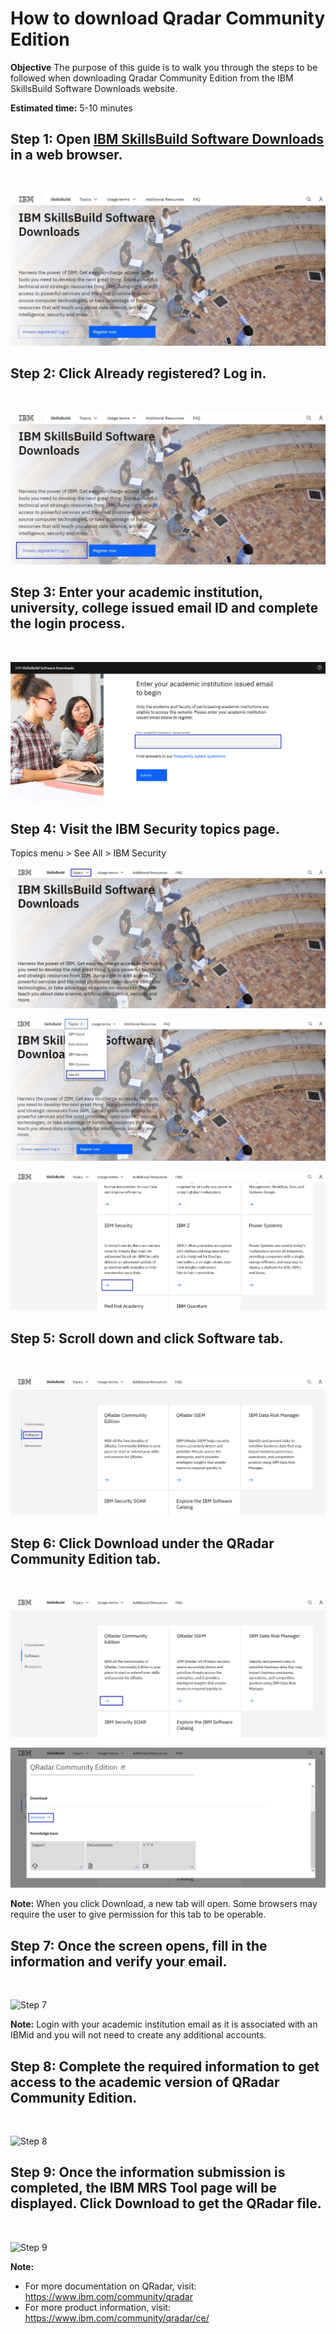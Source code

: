 # How to download Qradar Community Edition

**Objective** The purpose of this guide is to walk you through the steps to be followed when downloading Qradar 
Community Edition from the IBM SkillsBuild Software Downloads website.

**Estimated time:** 5-10 minutes

## Step 1: Open [IBM SkillsBuild Software Downloads](http://ibm.com/academic) in a web browser.
<br />

![Step 1](images/step1.png)

## Step 2: Click **Already registered? Log in.**
<br />

![Step 2](images/step2.png)

## Step 3: Enter your academic institution, university, college issued email ID and complete the login process.
<br />

![Step 3](images/step3.png)

## Step 4: Visit the IBM Security topics page.
Topics menu > See All > IBM Security
<br />

![Step 4](images/step4.png)
<br />

![Step 4b](images/step4b.png)
<br />

![Step 4c](images/step4c.png)

## Step 5: Scroll down and click Software tab.
<br />

![Step 5](images/step5.png)

## Step 6: Click Download under the QRadar Community Edition tab.
<br />

![Step 6](images/step6.png)
<br />

![Step 6b](images/step6b.png)

**Note:** When you click Download, a new tab will open. Some browsers may require the user to give permission for this tab to be operable.

## Step 7: Once the screen opens, fill in the information and verify your email.
<br />

![Step 7](images/step7.png)

**Note:** Login with your academic institution email as it is associated with an IBMid and you will not need to create any additional accounts.

## Step 8: Complete the required information to get access to the academic version of QRadar Community Edition.
<br />

![Step 8](images/step8.png)

## Step 9: Once the information submission is completed, the IBM MRS Tool page will be displayed. Click Download to get the QRadar file.
<br />

![Step 9](images/step9.png)

**Note:** 
* For more documentation on QRadar, visit: https://www.ibm.com/community/qradar
* For more product information, visit: https://www.ibm.com/community/qradar/ce/
